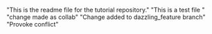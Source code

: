 "This is the readme file for the tutorial repository."
"This is a test file "
"change made as collab"
"Change added to dazzling_feature branch"
"Provoke conflict"